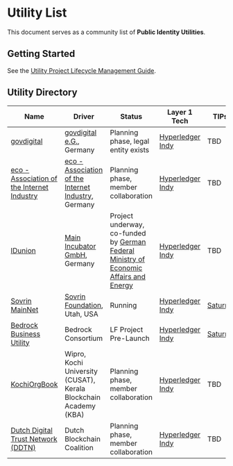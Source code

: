 # Utility List
This document serves as a community list of **Public Identity Utilities**.

## Getting Started
See the [Utility Project Lifecycle Management Guide](./workflow/UTILITY_WORKFLOW.md).

## Utility Directory

| Name | Driver | Status | Layer 1 Tech | TIPs |
| --- | --- | --- | --- | --- |
| [govdigital](https://www.govdigital.de) | [govdigital e.G.](https://www.govdigital.de), Germany | Planning phase, legal entity exists | [Hyperledger Indy](https://www.hyperledger.org/use/hyperledger-indy) | TBD |
| [eco - Association of the Internet Industry](https://international.eco.de) | [eco - Association of the Internet Industry](https://international.eco.de), Germany | Planning phase, member collaboration | [Hyperledger Indy](https://www.hyperledger.org/use/hyperledger-indy) | TBD |
| [IDunion](https://www.pressebox.de/pressemitteilung/esatus-ag/SSI-for-Germany-Consortium-starts-decentralized-identity-network/boxid/1020932) | [Main Incubator GmbH](https://main-incubator.com/en/home), Germany | Project underway, co-funded by [German Federal Ministry of Economic Affairs and Energy](https://www.bmwi.de/Navigation/EN/Home/home.html)  | [Hyperledger Indy](https://www.hyperledger.org/use/hyperledger-indy) | TBD |
| [Sovrin MainNet](https://www.sovrin.org) | [Sovrin Foundation](https://www.sovrin.org), Utah, USA | Running | [Hyperledger Indy](https://www.hyperledger.org/use/hyperledger-indy) | [SaturnV](https://github.com/trustoverip/technical-stack-wg/blob/master/_proposals/saturn-v-tip.md) |
| [Bedrock Business Utility](https://bedrock-consortium.github.io/bbu-gf/) | Bedrock Consortium | LF Project Pre-Launch | [Hyperledger Indy](https://www.hyperledger.org/use/hyperledger-indy) | [SaturnV](https://github.com/trustoverip/technical-stack-wg/blob/master/_proposals/saturn-v-tip.md) |
| [KochiOrgBook](https://github.com/hyperledgerkochi/KOBman) | Wipro, Kochi University (CUSAT), Kerala Blockchain Academy (KBA) | Planning phase, member collaboration | [Hyperledger Indy](https://www.hyperledger.org/use/hyperledger-indy) |  TBD |
| [Dutch Digital Trust Network (DDTN)](https://dutchblockchaincoalition.org/usecases/self-sovereign-identity-ssi) | Dutch Blockchain Coalition | Planning phase, member collaboration | [Hyperledger Indy](https://www.hyperledger.org/use/hyperledger-indy) |  TBD |
